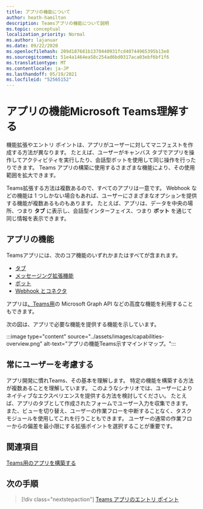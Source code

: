 ```yaml
---
title: アプリの機能について
author: heath-hamilton
description: Teamsアプリの機能について説明
ms.topic: conceptual
localization_priority: Normal
ms.author: lajanuar
ms.date: 09/22/2020
ms.openlocfilehash: 209d187681b1370440931fcd40744965395b13e8
ms.sourcegitcommit: 51e4a1464ea58c254ad6bd0317aca03ebf6bf1f6
ms.translationtype: MT
ms.contentlocale: ja-JP
ms.lasthandoff: 05/19/2021
ms.locfileid: "52565152"
---
```

# <a name="understand-microsoft-teams-app-capabilities"></a>アプリの機能Microsoft Teams理解する

機能拡張やエントリ ポイントは、アプリがユーザーに対してマニフェストを作成する方法が異なります。 たとえば、ユーザーがキャンバス タブでアプリを操作してアクティビティを実行したり、会話型ボットを使用して同じ操作を行ったりできます。 Teams アプリの構築に使用するさまざまな機能により、その使用範囲を拡大できます。

Teams拡張する方法は複数あるので、すべてのアプリは一意です。 Webhook などの機能は 1 つしかない場合もあれば、ユーザーにさまざまなオプションを提供する機能が複数あるものもあります。 たとえば、アプリは、データを中央の場所、つまり **タブ** に表示し、会話型インターフェイス、つまり **ボット** を通じて同じ情報を表示できます。

## <a name="app-capabilities"></a>アプリの機能

Teamsアプリには、次のコア機能のいずれかまたはすべてが含まれます。

* [タブ](../tabs/what-are-tabs.md)
* [メッセージング拡張機能](../messaging-extensions/what-are-messaging-extensions.md)
* [ボット](../bots/what-are-bots.md)
* [Webhook とコネクタ](../webhooks-and-connectors/what-are-webhooks-and-connectors.md)

アプリは[、Teams用](/graph/teams-concept-overview)の Microsoft Graph API などの高度な機能を利用することもできます。

次の図は、アプリで必要な機能を提供する機能を示しています。

:::image type="content" source="../assets/images/capabilities-overview.png" alt-text="アプリの機能Teams示すマインドマップ。":::

## <a name="always-consider-your-user"></a>常にユーザーを考慮する

アプリ開発に慣れTeams、その基本を理解します。 特定の機能を構築する方法が複数あることを理解しています。 このようなシナリオでは、ユーザーによりネイティブなエクスペリエンスを提供する方法を検討してください。
たとえば、アプリのタブとして作成されたフォームでユーザー入力を収集できます。 また、ビューを切り替え、ユーザーの作業フローを中断することなく、タスク モジュールを使用してこれを行うこともできます。 ユーザーの通常の作業フローからの偏差を最小限にする拡張ポイントを選択することが重要です。

## <a name="see-also"></a>関連項目

[Teams用のアプリを構築する](../overview.md)

## <a name="next-step"></a>次の手順

> [!div class="nextstepaction"]
> [Teams アプリのエントリ ポイント](../concepts/extensibility-points.md)
